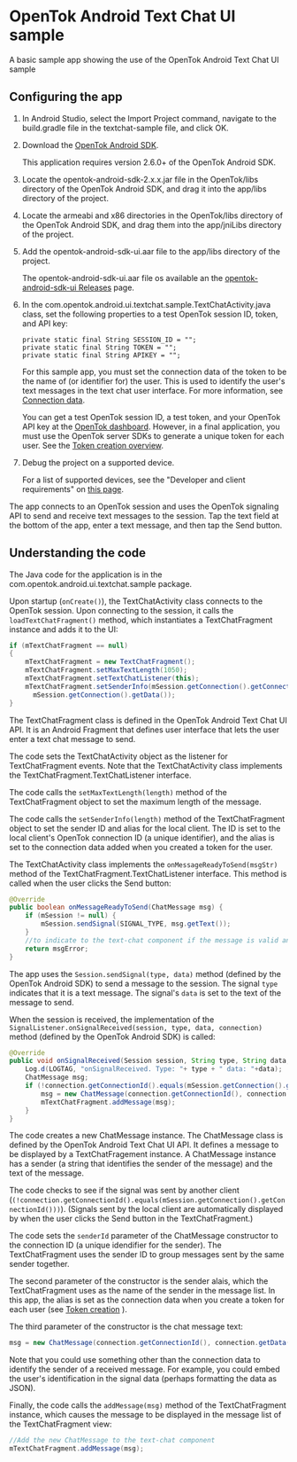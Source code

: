 OpenTok Android Text Chat UI sample
===================================
A basic sample app showing the use of the OpenTok Android Text Chat UI sample

## Configuring the app

1. In Android Studio, select the Import Project command, navigate to
   the build.gradle file in the textchat-sample file, and click OK.

2. Download the [OpenTok Android SDK](https://tokbox.com/opentok/libraries/client/android/).

   This application requires version 2.6.0+ of the OpenTok Android SDK.

3. Locate the opentok-android-sdk-2.x.x.jar file in the OpenTok/libs directory of the OpenTok
   Android SDK, and drag it into the app/libs directory of the project.

4. Locate the armeabi and x86 directories in the OpenTok/libs directory of the OpenTok
   Android SDK, and drag them into the app/jniLibs directory of the project.

5. Add the opentok-android-sdk-ui.aar file to the app/libs directory of the project.

   The opentok-android-sdk-ui.aar file os available an the [opentok-android-sdk-ui
   Releases](https://github.com/opentok/opentok-android-sdk-ui/releases) page.

6. In the com.opentok.android.ui.textchat.sample.TextChatActivity.java class, set the following
   properties to a test OpenTok session ID, token, and API key:

   ```
   private static final String SESSION_ID = "";
   private static final String TOKEN = "";
   private static final String APIKEY = "";
   ```

   For this sample app, you must set the connection data of the token to be the name of
   (or identifier for) the user. This is used to identify the user's text messages
   in the text chat user interface. For more information, see
   [Connection data](https://tokbox.com/developer/guides/create-token/#connection-data).

   You can get a test OpenTok session ID, a test token, and your OpenTok API key at the
   [OpenTok dashboard](https://dashboard.tokbox.com/). However, in a final application,
   you must use the OpenTok server SDKs to generate a unique token for each user. See
   the [Token creation overview](https://tokbox.com/developer/guides/create-token/).

7. Debug the project on a supported device.

   For a list of supported devices, see the "Developer and client requirements"
   on [this page](https://tokbox.com/developer/sdks/android/).

The app connects to an OpenTok session and uses the OpenTok signaling API to send and
receive text messages to the session. Tap the text field at the bottom of the app,
enter a text message, and then tap the Send button.

## Understanding the code

The Java code for the application is in the com.opentok.android.ui.textchat.sample package.

Upon startup (`onCreate()`), the TextChatActivity class connects to the OpenTok session.
Upon connecting to the session, it calls the `loadTextChatFragment()` method, which
instantiates a TextChatFragment instance and adds it to the UI:

```java
if (mTextChatFragment == null)
{
    mTextChatFragment = new TextChatFragment();
    mTextChatFragment.setMaxTextLength(1050);
    mTextChatFragment.setTextChatListener(this);
    mTextChatFragment.setSenderInfo(mSession.getConnection().getConnectionId(),
      mSession.getConnection().getData());
}
```

The TextChatFragment class is defined in the OpenTok Android Text Chat UI API. It is an
Android Fragment that defines user interface that lets the user enter a text chat message to send.

The code sets the TextChatActivity object as the listener for TextChatFragment events.
Note that the TextChatActivity class implements the TextChatFragment.TextChatListener
interface.

The code calls the `setMaxTextLength(length)` method of the TextChatFragment object to
set the maximum length of the message.

The code calls the `setSenderInfo(length)` method of the TextChatFragment object to
set the sender ID and alias for the local client. The ID is set to the local client's
OpenTok connection ID (a unique identifier), and the alias is set to the connection data
added when you created a token for the user.

The TextChatActivity class implements the `onMessageReadyToSend(msgStr)` method of the
TextChatFragment.TextChatListener interface. This method is called when the user clicks the
Send button:

```java
@Override
public boolean onMessageReadyToSend(ChatMessage msg) {
    if (mSession != null) {
        mSession.sendSignal(SIGNAL_TYPE, msg.getText());
    }
    //to indicate to the text-chat component if the message is valid and it is ready to be sent
    return msgError;
}
```

The app uses the `Session.sendSignal(type, data)` method (defined by the OpenTok
Android SDK) to send a message to the session. The signal `type` indicates that it is
a text message. The signal's `data` is set to the text of the message to send.

When the session is received, the implementation of the
`SignalListener.onSignalReceived(session, type, data, connection)` method (defined by the OpenTok
Android SDK) is called:

```java
@Override
public void onSignalReceived(Session session, String type, String data, Connection connection) {
    Log.d(LOGTAG, "onSignalReceived. Type: "+ type + " data: "+data);
    ChatMessage msg;
    if (!connection.getConnectionId().equals(mSession.getConnection().getConnectionId())) {
        msg = new ChatMessage(connection.getConnectionId(), connection.getData(), data);
        mTextChatFragment.addMessage(msg);
    }
}
```

The code creates a new ChatMessage instance. The ChatMessage class is defined by the
OpenTok Android Text Chat UI API. It defines a message to be displayed by a
TextChatFragement instance. A ChatMessage instance has a sender (a string that identifies
the sender of the message) and the text of the message.

The code checks to see if the signal was sent by another client
(`(!connection.getConnectionId().equals(mSession.getConnection().getConnectionId()))`). (Signals
sent by the local client are automatically displayed by when the user clicks the Send button in the
TextChatFragment.)

The code sets the `senderId` parameter of the ChatMessage constructor to the connection ID
(a unique idendifier for the sender). The TextChatFragment uses the sender ID to group messages
sent by the same sender together.

The second parameter of the constructor is the sender alais, which the TextChatFragment uses as
the name of the sender in the message list. In this app, the alias is set as the connection data
when you create a token for each user (see [Token
creation](https://tokbox.com/developer/guides/create-token/) ).

The third parameter of the constructor is the chat message text:

```java
msg = new ChatMessage(connection.getConnectionId(), connection.getData(), data);
```

Note that you could use something other than the connection data to identify the sender
of a received message. For example, you could embed the user's identification in the
signal data (perhaps formatting the data as JSON).

Finally, the code calls the `addMessage(msg)` method of the TextChatFragment instance,
which causes the message to be displayed in the message list of the TextChatFragment view:

```java
//Add the new ChatMessage to the text-chat component
mTextChatFragment.addMessage(msg);
```
